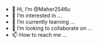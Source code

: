 - 👋 Hi, I’m @Maher2546u
- 👀 I’m interested in ...
- 🌱 I’m currently learning ...
- 💞️ I’m looking to collaborate on ...
- 📫 How to reach me ...

<!---
Maher2546u/Maher2546u is a ✨ special ✨ repository because its `README.md` (this file) appears on your GitHub profile.
You can click the Preview link to take a look at your changes.
--->
